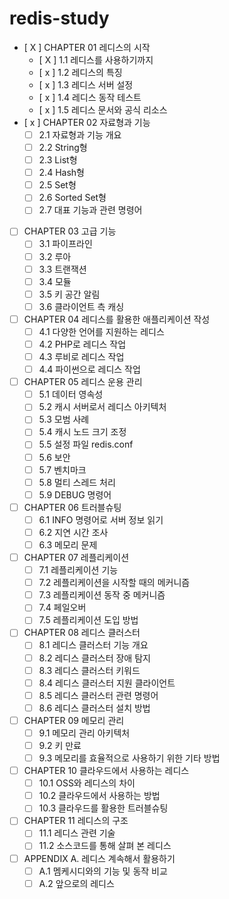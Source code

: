 # redis-study
- [ X ] CHAPTER 01 레디스의 시작
  - [ X ] 1.1 레디스를 사용하기까지
  - [ x ] 1.2 레디스의 특징
  - [ x ] 1.3 레디스 서버 설정
  - [ x ] 1.4 레디스 동작 테스트
  - [ x ] 1.5 레디스 문서와 공식 리소스
- [ x ] CHAPTER 02 자료형과 기능
  - [ ] 2.1 자료형과 기능 개요
  - [ ] 2.2 String형
  - [ ] 2.3 List형
  - [ ] 2.4 Hash형
  - [ ] 2.5 Set형
  - [ ] 2.6 Sorted Set형
  - [ ] 2.7 대표 기능과 관련 명령어
- [ ] CHAPTER 03 고급 기능
  - [ ] 3.1 파이프라인
  - [ ] 3.2 루아
  - [ ] 3.3 트랜잭션
  - [ ] 3.4 모듈
  - [ ] 3.5 키 공간 알림
  - [ ] 3.6 클라이언트 측 캐싱
- [ ] CHAPTER 04 레디스를 활용한 애플리케이션 작성
  - [ ] 4.1 다양한 언어를 지원하는 레디스
  - [ ] 4.2 PHP로 레디스 작업
  - [ ] 4.3 루비로 레디스 작업
  - [ ] 4.4 파이썬으로 레디스 작업
- [ ] CHAPTER 05 레디스 운용 관리
  - [ ] 5.1 데이터 영속성
  - [ ] 5.2 캐시 서버로서 레디스 아키텍처
  - [ ] 5.3 모범 사례
  - [ ] 5.4 캐시 노드 크기 조정
  - [ ] 5.5 설정 파일 redis.conf
  - [ ] 5.6 보안
  - [ ] 5.7 벤치마크
  - [ ] 5.8 멀티 스레드 처리
  - [ ] 5.9 DEBUG 명령어
- [ ] CHAPTER 06 트러블슈팅
  - [ ] 6.1 INFO 명령어로 서버 정보 읽기
  - [ ] 6.2 지연 시간 조사
  - [ ] 6.3 메모리 문제
- [ ] CHAPTER 07 레플리케이션
  - [ ] 7.1 레플리케이션 기능
  - [ ] 7.2 레플리케이션을 시작할 때의 메커니즘
  - [ ] 7.3 레플리케이션 동작 중 메커니즘
  - [ ] 7.4 페일오버
  - [ ] 7.5 레플리케이션 도입 방법
- [ ] CHAPTER 08 레디스 클러스터
  - [ ] 8.1 레디스 클러스터 기능 개요
  - [ ] 8.2 레디스 클러스터 장애 탐지
  - [ ] 8.3 레디스 클러스터 키워드
  - [ ] 8.4 레디스 클러스터 지원 클라이언트
  - [ ] 8.5 레디스 클러스터 관련 명령어
  - [ ] 8.6 레디스 클러스터 설치 방법
- [ ] CHAPTER 09 메모리 관리
  - [ ] 9.1 메모리 관리 아키텍처
  - [ ] 9.2 키 만료
  - [ ] 9.3 메모리를 효율적으로 사용하기 위한 기타 방법
- [ ] CHAPTER 10 클라우드에서 사용하는 레디스
  - [ ] 10.1 OSS와 레디스의 차이
  - [ ] 10.2 클라우드에서 사용하는 방법
  - [ ] 10.3 클라우드를 활용한 트러블슈팅
- [ ] CHAPTER 11 레디스의 구조
  - [ ] 11.1 레디스 관련 기술
  - [ ] 11.2 소스코드를 통해 살펴 본 레디스
- [ ] APPENDIX A. 레디스 계속해서 활용하기
  - [ ] A.1 멤케시디와의 기능 및 동작 비교
  - [ ] A.2 앞으로의 레디스
